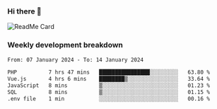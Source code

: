 ### Hi there 👋

<!--
**itzcy/itzcy** is a ✨ _special_ ✨ repository because its `README.md` (this file) appears on your GitHub profile.

Here are some ideas to get you started:

- 🔭 I’m currently working on ...
- 🌱 I’m currently learning ...
- 👯 I’m looking to collaborate on ...
- 🤔 I’m looking for help with ...
- 💬 Ask me about ...
- 📫 How to reach me: ...
- 😄 Pronouns: ...
- ⚡ Fun fact: ...
-->
![ReadMe Card](https://github-readme-stats.vercel.app/api?username=itzcy&show_icons=true&title_color=2d3198&icon_color=797cb8&text_color=24292e&bg_color=f6f8fa)

### Weekly development breakdown
<!--START_SECTION:waka-->

```txt
From: 07 January 2024 - To: 14 January 2024

PHP          7 hrs 47 mins   ████████████████░░░░░░░░░   63.80 %
Vue.js       4 hrs 6 mins    ████████▒░░░░░░░░░░░░░░░░   33.64 %
JavaScript   8 mins          ▒░░░░░░░░░░░░░░░░░░░░░░░░   01.23 %
SQL          8 mins          ▒░░░░░░░░░░░░░░░░░░░░░░░░   01.15 %
.env file    1 min           ░░░░░░░░░░░░░░░░░░░░░░░░░   00.16 %
```

<!--END_SECTION:waka-->
